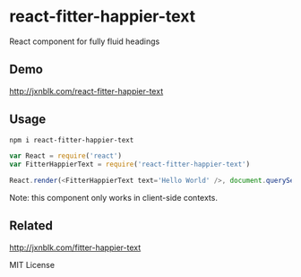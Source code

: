 # react-fitter-happier-text

React component for fully fluid headings

## Demo

http://jxnblk.com/react-fitter-happier-text

## Usage

```bash
npm i react-fitter-happier-text
```

```js
var React = require('react')
var FitterHappierText = require('react-fitter-happier-text')

React.render(<FitterHappierText text='Hello World' />, document.querySelector('#hello-world'))
```

Note: this component only works in client-side contexts.

## Related

http://jxnblk.com/fitter-happier-text

MIT License

